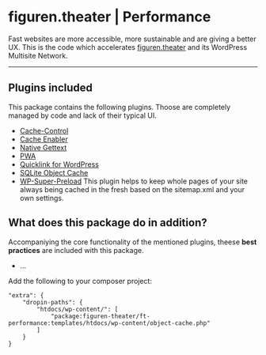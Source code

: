 # figuren.theater | Performance

Fast websites are more accessible, more sustainable and are giving a better UX. This is the code which accelerates [figuren.theater](https://figuren.theater) and its WordPress Multisite Network.

---

## Plugins included

This package contains the following plugins. 
Thoose are completely managed by code and lack of their typical UI.

* [Cache-Control](https://wordpress.org/plugins/cache-control/#developers)
* [Cache Enabler](https://wordpress.org/plugins/cache-enabler/#developers)
* [Native Gettext](https://wordpress.org/plugins/native-gettext/#developers)
* [PWA](https://wordpress.org/plugins/pwa/#developers)
* [Quicklink for WordPress](https://wordpress.org/plugins/quicklink/#developers)
* [SQLite Object Cache](https://wordpress.org/plugins/sqlite-object-cache/#developers)
* [WP-Super-Preload](https://github.com/carstingaxion/WP-Super-Preload)
    This plugin helps to keep whole pages of your site always being cached in the fresh based on the sitemap.xml and your own settings.

## What does this package do in addition?

Accompaniying the core functionality of the mentioned plugins, theese **best practices** are included with this package.

- ...

Add the following to your composer project:

```
"extra": {
    "dropin-paths": {
        "htdocs/wp-content/": [
            "package:figuren-theater/ft-performance:templates/htdocs/wp-content/object-cache.php"
        ]
    }
}
```
